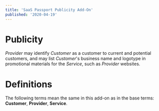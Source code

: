 ```yaml
---
title: 'SaaS Passport Publicity Add-On'
published: '2020-04-19'
---
```


# Publicity

_Provider_ may identify _Customer_ as a customer to current and potential customers, and may list _Customer_'s business name and logotype in promotional materials for the _Service_, such as _Provider_ websites.

# Definitions

The following terms mean the same in this add-on as in the base terms: **Customer**, **Provider**, **Service**.
